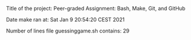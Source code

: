 Title of the project: Peer-graded Assignment: Bash, Make, Git, and GitHub

Date make ran at: Sat Jan 9 20:54:20 CEST 2021

Number of lines file guessinggame.sh contains: 29
